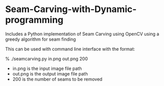 # Seam-Carving-with-Dynamic-programming
Includes a Python implementation of Seam Carving using OpenCV using a greedy algorithm for seam finding

This can be used with command line interface with the format: 

% ./seamcarving.py in.png out.png 200


* in.png is the input image file path
* out.png is the output image file path
* 200 is the number of seams to be removed
